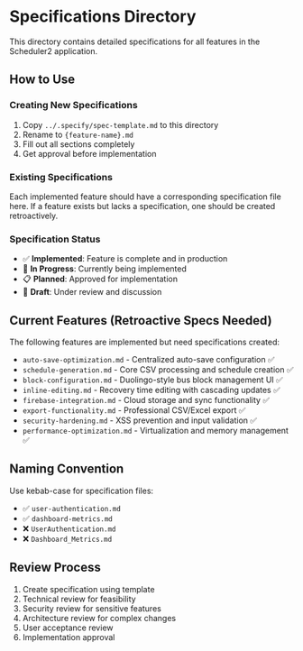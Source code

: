 # Specifications Directory

This directory contains detailed specifications for all features in the Scheduler2 application.

## How to Use

### Creating New Specifications
1. Copy `../.specify/spec-template.md` to this directory
2. Rename to `{feature-name}.md`
3. Fill out all sections completely
4. Get approval before implementation

### Existing Specifications
Each implemented feature should have a corresponding specification file here. If a feature exists but lacks a specification, one should be created retroactively.

### Specification Status
- ✅ **Implemented**: Feature is complete and in production
- 🔄 **In Progress**: Currently being implemented
- 📋 **Planned**: Approved for implementation
- 💭 **Draft**: Under review and discussion

## Current Features (Retroactive Specs Needed)
The following features are implemented but need specifications created:

- `auto-save-optimization.md` - Centralized auto-save configuration ✅
- `schedule-generation.md` - Core CSV processing and schedule creation ✅
- `block-configuration.md` - Duolingo-style bus block management UI ✅
- `inline-editing.md` - Recovery time editing with cascading updates ✅
- `firebase-integration.md` - Cloud storage and sync functionality ✅
- `export-functionality.md` - Professional CSV/Excel export ✅
- `security-hardening.md` - XSS prevention and input validation ✅
- `performance-optimization.md` - Virtualization and memory management ✅

## Naming Convention
Use kebab-case for specification files:
- ✅ `user-authentication.md`
- ✅ `dashboard-metrics.md`  
- ❌ `UserAuthentication.md`
- ❌ `Dashboard_Metrics.md`

## Review Process
1. Create specification using template
2. Technical review for feasibility
3. Security review for sensitive features
4. Architecture review for complex changes
5. User acceptance review
6. Implementation approval